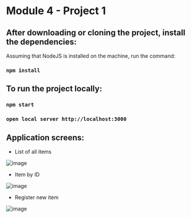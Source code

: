 # Module 4 - Project 1

## After downloading or cloning the project, install the dependencies:

Assuming that NodeJS is installed on the machine, run the command:

### `npm install`

## To run the project locally:

### `npm start`

### `open local server http://localhost:3000`

## Application screens:

* List of all items

![image](https://user-images.githubusercontent.com/97900313/183875042-7db10097-71c1-419d-85a6-e85960b1073b.png)

* Item by ID

![image](https://user-images.githubusercontent.com/97900313/183876258-285e64e8-1c04-450f-bc2d-37ce1e7c921b.png)

* Register new item

![image](https://user-images.githubusercontent.com/97900313/183876560-b93b397a-5485-45b2-8896-4f39e0bdc929.png)

